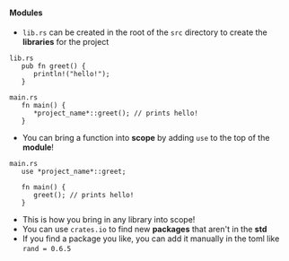 #### Modules
* `lib.rs` can be created in the root of the `src` directory to create the **libraries** for the project
```
lib.rs
   pub fn greet() {
      println!("hello!");
   }

main.rs
   fn main() {
      *project_name*::greet(); // prints hello!
   }
```
* You can bring a function into **scope** by adding `use` to the top of the **module**!
```
main.rs
   use *project_name*::greet;

   fn main() {
      greet(); // prints hello!
   }
```
* This is how you bring in any library into scope!
* You can use `crates.io` to find new **packages** that aren't in the **std**
* If you find a package you like, you can add it manually in the toml like `rand = 0.6.5`
